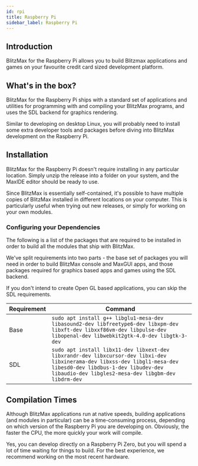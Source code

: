 ```yaml
---
id: rpi
title: Raspberry Pi
sidebar_label: Raspberry Pi
---
```


## Introduction

BlitzMax for the Raspberry Pi allows you to build Blitzmax applications and games on your favourite credit card sized development platform.

## What's in the box?

BlitzMax for the Raspberry Pi ships with a standard set of applications and utilities for programming with and compiling your BlitzMax programs, and uses the SDL backend for graphics rendering.

Similar to developing on desktop Linux, you will probably need to install some extra developer tools and packages before diving into BlitzMax development on the Raspberry Pi.

## Installation

BlitzMax for the Raspberry Pi doesn't require installing in any particular location.
Simply unzip the release into a folder on your system, and the MaxIDE editor
should be ready to use.

Since BlitzMax is essentially self-contained, it's possible to have multiple copies of BlitzMax installed
in different locations on your computer. This is particularly useful when trying out new releases,
or simply for working on your own modules.

### Configuring your Dependencies

The following is a list of the packages that are required to be installed in order to build all the modules that ship with BlitzMax.

We've split requirements into two parts - the base set of packages you will
need in order to build BlitzMax console and MaxGUI apps, and those packages required
for graphics based apps and games using the SDL backend.

If you don't intend to create Open GL based applications, you can skip the SDL requirements.

| Requirement  | Command |
|---|---|
| Base  | ```sudo apt install g++ libglu1-mesa-dev libasound2-dev libfreetype6-dev libxpm-dev libxft-dev libxxf86vm-dev libpulse-dev libopenal-dev libwebkit2gtk-4.0-dev libgtk-3-dev``` |
| SDL  | `sudo apt install libx11-dev libxext-dev libxrandr-dev libxcursor-dev libxi-dev libxinerama-dev libxss-dev libgl1-mesa-dev libesd0-dev libdbus-1-dev libudev-dev libaudio-dev libgles2-mesa-dev libgbm-dev libdrm-dev`  |

## Compilation Times

Although BlitzMax applications run at native speeds, building applications (and modules in particular) can be a time-consuming process, depending on which version of the Raspberry Pi you are developing on. Obviously, the faster the CPU, the more quickly your work will compile.

Yes, you can develop directly on a Raspberry Pi Zero, but you will spend a lot of time waiting for things to build. For the best experience, we recommend working on the most recent hardware.

